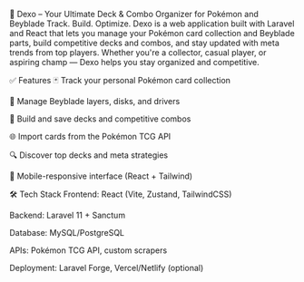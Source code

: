 🔹 Dexo – Your Ultimate Deck & Combo Organizer for Pokémon and Beyblade
Track. Build. Optimize.
Dexo is a web application built with Laravel and React that lets you manage your Pokémon card collection and Beyblade parts, build competitive decks and combos, and stay updated with meta trends from top players. Whether you're a collector, casual player, or aspiring champ — Dexo helps you stay organized and competitive.

✅ Features
🃏 Track your personal Pokémon card collection

🧩 Manage Beyblade layers, disks, and drivers

🧠 Build and save decks and competitive combos

🌐 Import cards from the Pokémon TCG API

🔍 Discover top decks and meta strategies

📱 Mobile-responsive interface (React + Tailwind)

🛠️ Tech Stack
Frontend: React (Vite, Zustand, TailwindCSS)

Backend: Laravel 11 + Sanctum

Database: MySQL/PostgreSQL

APIs: Pokémon TCG API, custom scrapers

Deployment: Laravel Forge, Vercel/Netlify (optional)
